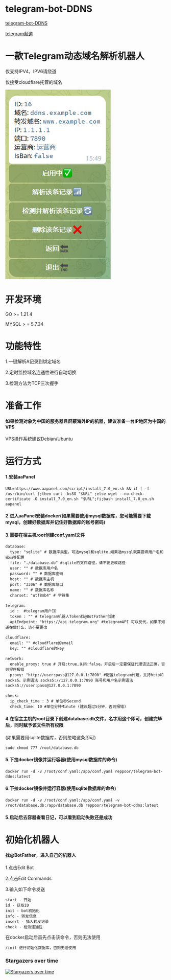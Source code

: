 # telegram-bot-DDNS
[telegram-bot-DDNS](https://github.com/reppoor/telegram-bot-ddns)

[telegram频道](https://t.me/ddns_reppoor)
# 一款Telegram动态域名解析机器人
仅支持IPV4，IPV6请绕道

仅接受cloudflare托管的域名

![描述文本](photo.jpg)
# 开发环境
GO >= 1.21.4

MYSQL > =  5.7.34

# 功能特性
1.一键解析A记录到绑定域名

2.定时监控域名连通性进行自动切换

3.检测方法为TCP三次握手

# 准备工作

#### 如果检测对象为中国的服务器且屏蔽海外IP的机器，建议准备一台IP地区为中国的VPS

VPS操作系统建议Debian/Ubuntu


# 运行方式
#### 1.安装aaPanel
```
URL=https://www.aapanel.com/script/install_7.0_en.sh && if [ -f /usr/bin/curl ];then curl -ksSO "$URL" ;else wget --no-check-certificate -O install_7.0_en.sh "$URL";fi;bash install_7.0_en.sh aapanel
```
#### 2.进入aaPanel安装docker(如果需要使用mysql数据库，您可能需要下载mysql，创建好数据库并记住好数据库的账号密码)

#### 3.需要在宿主机root创建conf.yaml文件
```
database:
  type: "sqlite" # 数据库类型，可选mysql和sqlite,如果选mysql就需要填用户名和密码等配置
  file: "./database.db" #sqlite的文件路径，请不要更改路径
  user: "" # 数据库用户名
  password: "" # 数据库密码
  host: "" # 数据库主机
  port: "3306" # 数据库端口
  name: "" # 数据库名称
  charset: "utf8mb4" # 字符集

telegram:
  id :  #telegram用户ID
  token : "" # telegram机器人Token找@BotFather创建
  apiEndpoint: "https://api.telegram.org" #telegramAPI 可以反代，如果不知道在做什么，请不要更改

cloudflare:
  email: "" #cloudflare的email
  key: "" #cloudflare的key

network:
  enable_proxy: true # 开启:true,关闭:false。开启后一定要保证代理语法正确，否则程序报错
  proxy: "http://user:pass@127.0.0.1:7890" #配置telegram代理，支持http和socks5。示例语法 socks5://127.0.0.1:7890 账号和用户名示例语法socks5://user:pass@127.0.0.1:7890

check:
  ip_check_time : 3 # 单位秒Second
  check_time: 10 #单位分钟Minute (建议超过5分钟，否则报错)
```
#### 4.在宿主主机的root目录下创建database.db文件，名字用这个即可，创建完毕后，同时赋予该文件所有权限

(如果需要用sqlite数据库，否则忽略这条即可)
```
sudo chmod 777 /root/database.db
```
#### 5.下拉docker镜像并运行容器(使用mysql数据库的命令)
```
docker run -d -v /root/conf.yaml:/app/conf.yaml reppoor/telegram-bot-ddns:latest
```
#### 6.下拉docker镜像并运行容器(使用sqlite数据库的命令)
```
docker run -d -v /root/conf.yaml:/app/conf.yaml -v /root/database.db:/app/database.db reppoor/telegram-bot-ddns:latest
```

#### 5.启动后去容器查看日记，可以看到启动失败还是成功

# 初始化机器人

#### 找@BotFather，进入自己的机器人

1.点击Edit Bot

2.点击Edit Commands

3.输入如下命令发送
```
start - 开始
id - 获取ID
init - bot初始化
info - 转发信息
insert - 插入转发记录
check - 检测连通性
```
在docker启动后首先点击该命令，否则无法使用
```
/init 进行初始化数据库，否则无法使用
```
### Stargazers over time
[![Stargazers over time](https://starchart.cc/reppoor/telegram-bot-ddns.svg?variant=adaptive)](https://starchart.cc/reppoor/telegram-bot-ddns)